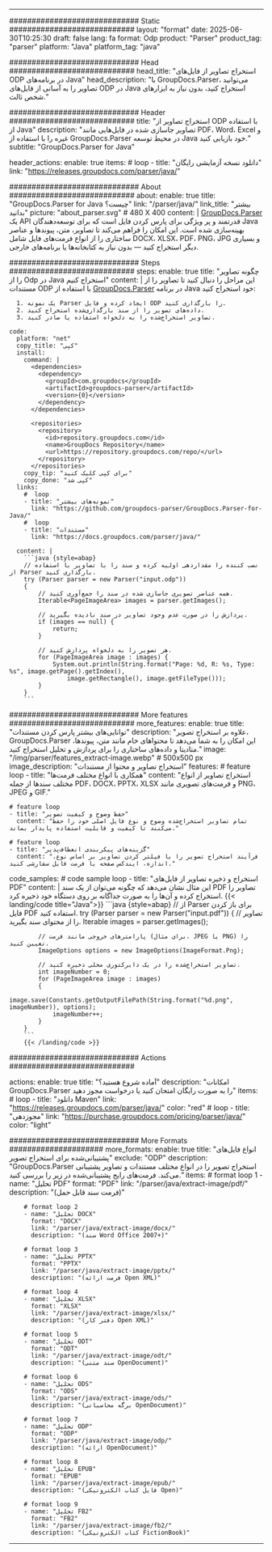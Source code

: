 


---
############################# Static ############################
layout: "format"
date:  2025-06-30T10:25:30
draft: false
lang: fa
format: Odp
product: "Parser"
product_tag: "parser"
platform: "Java"
platform_tag: "java"

############################# Head ############################
head_title: "استخراج تصاویر از فایل‌های ODP در برنامه‌های Java"
head_description: "با GroupDocs.Parser، می‌توانید تصاویر را به آسانی از فایل‌های ODP در Java استخراج کنید، بدون نیاز به ابزارهای شخص ثالث."

############################# Header ############################
title: "استخراج تصاویر از ODP با استفاده از Java" 
description: "تصاویر جاسازی شده در فایل‌هایی مانند PDF، Word، Excel و غیره را با استفاده از GroupDocs.Parser در محیط توسعه Java خود بازیابی کنید."
subtitle: "GroupDocs.Parser for Java" 

header_actions:
  enable: true
  items:
    #  loop
    - title: "دانلود نسخه آزمایشی رایگان"
      link: "https://releases.groupdocs.com/parser/java/"
      
############################# About ############################
about:
    enable: true
    title: "GroupDocs.Parser for Java چیست؟"
    link: "/parser/java/"
    link_title: "بیشتر بدانید"
    picture: "about_parser.svg" # 480 X 400
    content: |
       [GroupDocs.Parser](/parser/java/) یک API قدرتمند و پر ویژگی برای پارس کردن فایل است که برای توسعه‌دهندگان Java بهینه‌سازی شده است. این امکان را فراهم می‌کند تا تصاویر، متن، پیوندها و عناصر ساختاری را از انواع فرمت‌های فایل شامل DOCX، XLSX، PDF، PNG، JPG و بسیاری دیگر استخراج کنید — بدون نیاز به کتابخانه‌ها یا برنامه‌های خارجی.

############################# Steps ############################
steps:
    enable: true
    title: "چگونه تصاویر را از Odp در Java استخراج کنیم"
    content: |
      این مراحل را دنبال کنید تا تصاویر را از مستندات ODP با استفاده از [GroupDocs.Parser](/parser/java/) در برنامه Java خود استخراج کنید:
      
      1. یک نمونه Parser ایجاد کرده و فایل ODP را بارگذاری کنید.
      2. داده‌های تصویر را از سند بارگذاری‌شده استخراج کنید.
      3. تصاویر استخراج‌شده را به دلخواه استفاده یا صادر کنید.
   
    code:
      platform: "net"
      copy_title: "کپی"
      install:
        command: |
          <dependencies>
            <dependency>
              <groupId>com.groupdocs</groupId>
              <artifactId>groupdocs-parser</artifactId>
              <version>{0}</version>
            </dependency>
          </dependencies>

          <repositories>
            <repository>
              <id>repository.groupdocs.com</id>
              <name>GroupDocs Repository</name>
              <url>https://repository.groupdocs.com/repo/</url>
            </repository>
          </repositories>
        copy_tip: "برای کپی کلیک کنید"
        copy_done: "کپی شد"
      links:
        #  loop
        - title: "نمونه‌های بیشتر"
          link: "https://github.com/groupdocs-parser/GroupDocs.Parser-for-Java/"
        #  loop
        - title: "مستندات"
          link: "https://docs.groupdocs.com/parser/java/"
          
      content: |
        ```java {style=abap}
        // نصب کننده را مقداردهی اولیه کرده و سند را با تصاویر با استفاده از Parser بارگذاری کنید.
        try (Parser parser = new Parser("input.odp"))
        {
            // همه عناصر تصویری جاسازی شده در سند را جمع‌آوری کنید.
            Iterable<PageImageArea> images = parser.getImages();

            // پردازش را در صورت عدم وجود تصاویر در سند نادیده بگیرید.
            if (images == null) {
                return;
            }

            // هر تصویر را به دلخواه پردازش کنید.
            for (PageImageArea image : images) {
                System.out.println(String.format("Page: %d, R: %s, Type: %s", image.getPage().getIndex(), 
                    image.getRectangle(), image.getFileType()));
            }
        }
        ```            

############################# More features ############################
more_features:
  enable: true
  title: "توانایی‌های بیشتر پارس کردن مستندات"
  description: "علاوه بر استخراج تصویر، GroupDocs.Parser این امکان را به شما می‌دهد تا محتواهای خام مانند متن، پیوندها، متادیتا و داده‌های ساختاری را برای پردازش و تحلیل استخراج کنید."
  image: "/img/parser/features_extract-image.webp" # 500x500 px
  image_description: "استخراج تصاویر و محتوا از مستندات"
  features:
    # feature loop
    - title: "همکاری با انواع مختلف فرمت‌ها"
      content: "استخراج تصاویر از انواع مختلف سندها از جمله PDF، DOCX، PPTX، XLSX و فرمت‌های تصویری مانند PNG، JPEG و GIF."

    # feature loop
    - title: "حفظ وضوح و کیفیت تصویر"
      content: "تمام تصاویر استخراج‌شده وضوح و نوع فایل اصلی خود را حفظ می‌کنند تا کیفیت و قابلیت استفاده پایدار بماند."

    # feature loop
    - title: "گزینه‌های پیکربندی انعطاف‌پذیر"
      content: "فرآیند استخراج تصویر را با فیلتر کردن تصاویر بر اساس نوع، اندازه، ایندکس صفحه یا فرمت فایل سفارشی کنید."
      
  code_samples:
    # code sample loop
    - title: "استخراج و ذخیره تصاویر از فایل‌های PDF"
      content: |
        این مثال نشان می‌دهد که چگونه می‌توان از یک سند PDF تصاویر را استخراج کرده و آن‌ها را به صورت جداگانه بر روی دستگاه خود ذخیره کرد.
        {{< landing/code title="Java">}}
        ```java {style=abap}
        //  از Parser برای باز کردن فایل PDF استفاده کنید.
        try (Parser parser = new Parser("input.pdf"))
        {
            // تصاویر را از محتوای سند بگیرید.
            Iterable<PageImageArea> images = parser.getImages();

            // پارامترهای خروجی مانند فرمت (برای مثال، JPEG یا PNG) را تعیین کنید.
            ImageOptions options = new ImageOptions(ImageFormat.Png);

            // تصاویر استخراج‌شده را در یک دایرکتوری محلی ذخیره کنید.
            int imageNumber = 0;
            for (PageImageArea image : images)
            {
                image.save(Constants.getOutputFilePath(String.format("%d.png", imageNumber)), options);
                imageNumber++;
            }
        }
        ```
        {{< /landing/code >}}


############################# Actions ############################

actions:
  enable: true
  title: "آماده شروع هستید؟"
  description: "امکانات GroupDocs.Parser را به صورت رایگان امتحان کنید یا درخواست مجوز دهید"
  items:
    #  loop
    - title: "دانلود Maven"
      link: "https://releases.groupdocs.com/parser/java/"
      color: "red"
        #  loop
    - title: "مجوزدهی"
      link: "https://purchase.groupdocs.com/pricing/parser/java/"
      color: "light"


############################# More Formats #####################
more_formats:
    enable: true
    title: "انواع فایل‌های پشتیبانی‌شده برای استخراج تصویر"
    exclude: "ODP"
    description: "GroupDocs.Parser استخراج تصویر را در انواع مختلف مستندات و تصاویر پشتیبانی می‌کند. فرمت‌های رایج پشتیبانی‌شده در زیر را بررسی کنید."
    items: 
        # format loop 1
        - name: "تحلیل PDF"
          format: "PDF"
          link: "/parser/java/extract-image/pdf/"
          description: "(فرمت سند قابل حمل)"
          
        # format loop 2
        - name: "تحلیل DOCX"
          format: "DOCX"
          link: "/parser/java/extract-image/docx/"
          description: "(سند Word Office 2007+)"
          
        # format loop 3
        - name: "تحلیل PPTX"
          format: "PPTX"
          link: "/parser/java/extract-image/pptx/"
          description: "(فرمت ارائه Open XML)"
          
        # format loop 4
        - name: "تحلیل XLSX"
          format: "XLSX"
          link: "/parser/java/extract-image/xlsx/"
          description: "(دفتر کار Open XML)"
          
        # format loop 5
        - name: "تحلیل ODT"
          format: "ODT"
          link: "/parser/java/extract-image/odt/"
          description: "(سند متنی OpenDocument)"
          
        # format loop 6
        - name: "تحلیل ODS"
          format: "ODS"
          link: "/parser/java/extract-image/ods/"
          description: "(برگه محاسباتی OpenDocument)"
          
        # format loop 7
        - name: "تحلیل ODP"
          format: "ODP"
          link: "/parser/java/extract-image/odp/"
          description: "(ارائه OpenDocument)"
          
        # format loop 8
        - name: "تحلیل EPUB"
          format: "EPUB"
          link: "/parser/java/extract-image/epub/"
          description: "(فایل کتاب الکترونیکی Open)"
          
        # format loop 9
        - name: "تحلیل FB2"
          format: "FB2"
          link: "/parser/java/extract-image/fb2/"
          description: "(کتاب الکترونیکی FictionBook)"
         
          

---